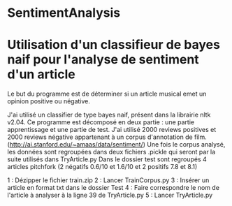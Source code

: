 # SentimentAnalysis
Utilisation d'un classifieur de bayes naif pour l'analyse de sentiment d'un article
================================================
Le but du programme est de déterminer si un article musical emet un opinion positive ou négative.

J'ai utilisé un classifier de type bayes naif, présent dans la librairie nltk v2.04. 
Ce programme est décomposé en deux partie : une partie apprentissage et une partie de test. J'ai utilisé 2000 reviews positives et 2000 reviews négative appartenant à un corpus d'annotation de film. (http://ai.stanford.edu/~amaas/data/sentiment/)
Une fois le corpus analysé, les données sont regroupées dans deux fichiers .pickle qui seront par la suite utilisés dans TryArticle.py
Dans le dossier test sont regroupés 4 articles pitchfork (2 négatifs 0.6/10 et 1.6/10 et 2 positifs 7.8 et 8.1)

1  : Dézipper le fichier train.zip
2  : Lancer TrainCorpus.py
3  : Insérer un article en format txt dans le dossier Test
4  : Faire correspondre le nom de l'article à analyser à la ligne 39 de TryArticle.py
5  : Lancer TryArticle.py



